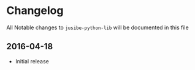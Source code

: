 # Changelog

All Notable changes to `jusibe-python-lib` will be documented in this file

## 2016-04-18
- Initial release
